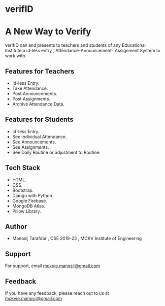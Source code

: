 
# verifID
# A New Way to Verify 

verifID can and presents to teachers and students of any 
Educational Institute a id-less entry , Attendance-Announcement-
Assignment System to work with.




## Features for Teachers

- Id-less Entry. 
- Take Attendance.
- Post Announcements.
- Post Assignments.
- Archive Attendance Data.

## Features for Students

- Id-less Entry. 
- See individual Attendance.
- See Announcements.
- See Assignments.
- See Daily Routine or adjustment to Routine.


## Tech Stack

- HTML.
- CSS.
- Bootstrap.
- Django with Python.
- Google Firebase.
- MongoDB Atlas.
- Pillow Library.



## Author

- Manosij Tarafdar , CSE 2019-23 , MCKV Institute of Engineering


## Support

For support, email mckvie.manosij@gmail.com


## Feedback

If you have any feedback, please reach out to us at mckvie.manosij@gmail.com


